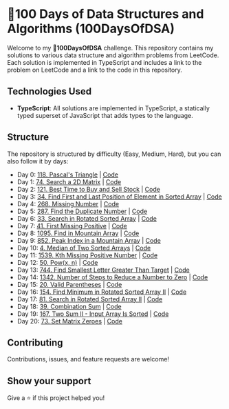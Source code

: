 # 🚀100 Days of Data Structures and Algorithms (100DaysOfDSA)

Welcome to my **🚀100DaysOfDSA** challenge. This repository contains my solutions to various data structure and algorithm problems from LeetCode. Each solution is implemented in TypeScript and includes a link to the problem on LeetCode and a link to the code in this repository.

## Technologies Used

- **TypeScript**: All solutions are implemented in TypeScript, a statically typed superset of JavaScript that adds types to the language.

## Structure

The repository is structured by difficulty (Easy, Medium, Hard), but you can also follow it by days:

- Day 0: [118. Pascal's Triangle](https://leetcode.com/problems/pascals-triangle/) | [Code](/Easy/118%20Pascals%20Triangle.ts)
- Day 1: [74. Search a 2D Matrix](https://leetcode.com/problems/search-a-2d-matrix) | [Code](/Medium/74%20Search%20a%202D%20Matrix.ts)
- Day 2: [121. Best Time to Buy and Sell Stock](https://leetcode.com/problems/best-time-to-buy-and-sell-stock) | [Code](/Easy/121%20Best%20Time%20to%20Buy%20and%20Sell%20Stock.ts)
- Day 3: [34. Find First and Last Position of Element in Sorted Array](https://leetcode.com/problems/find-first-and-last-position-of-element-in-sorted-array) | [Code](/Medium/34%20Find%20First%20and%20Last%20Position%20of%20Element%20in%20Sorted%20Array.ts)
- Day 4: [268. Missing Number](https://leetcode.com/problems/missing-number) | [Code](/Easy/268%20Missing%20Number.ts)
- Day 5: [287. Find the Duplicate Number](https://leetcode.com/problems/find-the-duplicate-number) | [Code](/Medium/287%20Find%20the%20Duplicate%20Number.ts)
- Day 6: [33. Search in Rotated Sorted Array](https://leetcode.com/problems/search-in-rotated-sorted-array) | [Code](/Medium/33%20Search%20in%20Rotated%20Sorted%20Array.ts)
- Day 7: [41. First Missing Positive](https://leetcode.com/problems/first-missing-positive) | [Code](/Hard/41%20First%20Missing%20Positive.ts)
- Day 8: [1095. Find in Mountain Array](https://leetcode.com/problems/find-in-mountain-array/) | [Code](/Hard/1095%20Find%20in%20Mountain%20Array.ts)
- Day 9: [852. Peak Index in a Mountain Array](https://leetcode.com/problems/peak-index-in-a-mountain-array/description/) | [Code](/Medium/852%20Peak%20Index%20in%20a%20Mountain%20Array.ts)
- Day 10: [4. Median of Two Sorted Arrays](https://leetcode.com/problems/median-of-two-sorted-arrays/) | [Code](/Hard/4%20Median%20of%20Two%20Sorted%20Arrays.ts)
- Day 11: [1539. Kth Missing Positive Number](https://leetcode.com/problems/kth-missing-positive-number/description/) | [Code](/Easy/1539%20Kth%20Missing%20Positive%20Number.ts)
- Day 12: [50. Pow(x, n)](https://leetcode.com/problems/powx-n/description/) | [Code](</Medium//50%20Pow(x,%20n).ts>)
- Day 13: [744. Find Smallest Letter Greater Than Target](https://leetcode.com/problems/find-smallest-letter-greater-than-target/description/) | [Code](/Easy//744%20Find%20Smallest%20Letter%20Greater%20Than%20Target.ts)
- Day 14: [1342. Number of Steps to Reduce a Number to Zero](https://leetcode.com/problems/number-of-steps-to-reduce-a-number-to-zero/description/) | [Code](/Easy/1342%20Number%20of%20Steps%20to%20Reduce%20a%20Number%20to%20Zero.ts)
- Day 15: [20. Valid Parentheses](https://leetcode.com/problems/valid-parentheses/description/) | [Code](/Easy/20%20Valid%20Parentheses.ts)
- Day 16: [154. Find Minimum in Rotated Sorted Array II](https://leetcode.com/problems/find-minimum-in-rotated-sorted-array-ii/description/) | [Code](/Hard/154%20Find%20Minimum%20in%20Rotated%20Sorted%20Array%20II.ts)
- Day 17: [81. Search in Rotated Sorted Array II](https://leetcode.com/problems/search-in-rotated-sorted-array-ii/description/) | [Code](/Medium/81%20Search%20in%20Rotated%20Sorted%20Array%20II.ts)
- Day 18: [39. Combination Sum](https://leetcode.com/problems/combination-sum/description/) | [Code](/Medium/39%20Combination%20Sum.ts)
- Day 19: [167. Two Sum II - Input Array Is Sorted](https://leetcode.com/problems/two-sum-ii-input-array-is-sorted/description/) | [Code](/Medium/167%20Two%20Sum%20II%20-%20Input%20Array%20Is%20Sorted.ts)
- Day 20: [73. Set Matrix Zeroes](https://leetcode.com/problems/set-matrix-zeroes/description/) | [Code](/Medium//73%20Set%20Matrix%20Zeroes.ts)

## Contributing

Contributions, issues, and feature requests are welcome!

## Show your support

Give a ⭐️ if this project helped you!
